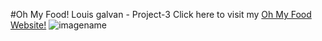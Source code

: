 #Oh My Food!
Louis galvan - Project-3
Click here to visit my [Oh My Food Website!](https://louigalv.github.io/Project-3/ "Oh My Food!")
![imagename](https://louigalv.github.io/Project-3/images/restaurants/toa-heftiba-DQKerTsQwi0-unsplash.jpg)